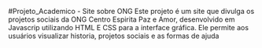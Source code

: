#Projeto_Academico - Site sobre ONG
Este projeto é um site que divulga os projetos sociais da ONG Centro Espirita Paz e Amor, desenvolvido em Javascrip utilizando HTML E CSS para a interface gráfica. Ele permite aos usuários visualizar historia, projetos sociais e as formas de ajuda 

